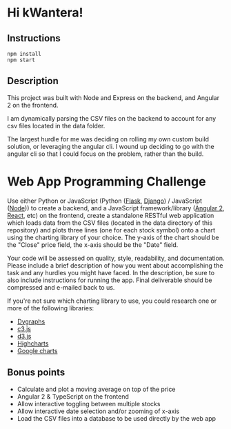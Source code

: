 # Hi kWantera!

## Instructions

```
npm install
npm start
```

## Description
This project was built with Node and Express on the backend, and Angular 2 on the frontend.

I am dynamically parsing the CSV files on the backend to account for any csv files located in the data folder.

The largest hurdle for me was deciding on rolling my own custom build solution, or leveraging the angular cli.
I wound up deciding to go with the angular cli so that I could focus on the problem, rather than the build.

Web App Programming Challenge
=============================

Use either Python or JavaScript (Python ([Flask](http://flask.pocoo.org), [Django](http://djangoproject.com)) / JavaScript ([Node](https://nodejs.org/))) to create a backend, and a JavaScript framework/library ([Angular 2](https://angular.io/), [React](https://facebook.github.io/react/), etc) on the frontend, create a standalone RESTful web application which loads data from the CSV files (located in the data directory of this repository) and plots three lines (one for each stock symbol) onto a chart using the charting library of your choice. The y-axis of the chart should be the "Close" price field, the x-axis should be the "Date" field.

Your code will be assessed on quality, style, readability, and documentation. Please include a brief description of how you went about accomplishing the task and any hurdles you might have faced. In the description, be sure to also include instructions for running the app. Final deliverable should be compressed and e-mailed back to us.

If you're not sure which charting library to use, you could research one or more of the following libraries:

- [Dygraphs](http://dygraphs.com)
- [c3.js](http://c3js.org)
- [d3.js](http://d3js.org)
- [Highcharts](http://www.highcharts.com/)
- [Google charts](https://developers.google.com/chart)

Bonus points
------------
- Calculate and plot a moving average on top of the price
- Angular 2 & TypeScript on the frontend
- Allow interactive toggling between multiple stocks
- Allow interactive date selection and/or zooming of x-axis
- Load the CSV files into a database to be used directly by the web app
